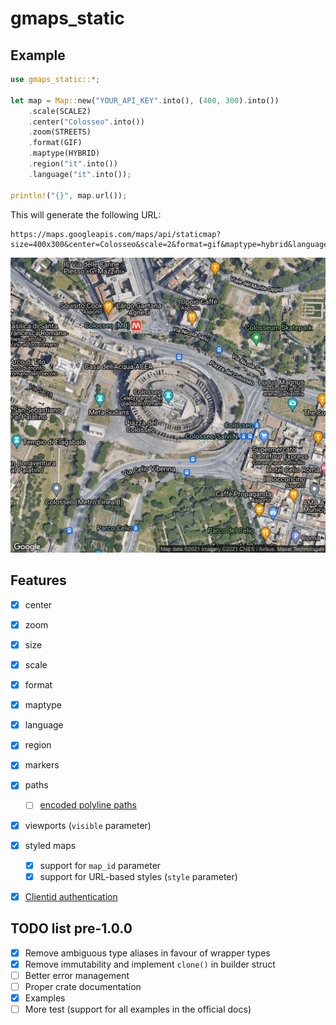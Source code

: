 # gmaps_static
## Example

```rust
use gmaps_static::*;

let map = Map::new("YOUR_API_KEY".into(), (400, 300).into())
    .scale(SCALE2)
    .center("Colosseo".into())
    .zoom(STREETS)
    .format(GIF)
    .maptype(HYBRID)
    .region("it".into())
    .language("it".into());

println!("{}", map.url());
```

This will generate the following URL:

```plain
https://maps.googleapis.com/maps/api/staticmap?size=400x300&center=Colosseo&scale=2&format=gif&maptype=hybrid&language=it&region=it&key=YOUR_API_KEY
```

![A map of the area sorrounding the Coliseum generated with GMapsStatic](./images/coliseum.gif)


## Features

 - [x] center
 - [x] zoom
 - [x] size
 - [x] scale
 - [x] format
 - [x] maptype
 - [x] language
 - [x] region
 - [x] markers
 - [x] paths
   - [ ] [encoded polyline paths](https://developers.google.com/maps/documentation/utilities/polylinealgorithm)
 - [x] viewports (`visible` parameter)
 - [x] styled maps
   - [x] support for `map_id` parameter
   - [x] support for URL-based styles (`style` parameter)
 - [X] [Clientid authentication](https://developers.google.com/maps/premium/apikey/maps-static-apikey#generating_valid_signatures)


## TODO list pre-1.0.0

 - [x] Remove ambiguous type aliases in favour of wrapper types
 - [x] Remove immutability and implement `clone()` in builder struct
 - [ ] Better error management
 - [ ] Proper crate documentation
 - [x] Examples
 - [ ] More test (support for all examples in the official docs)